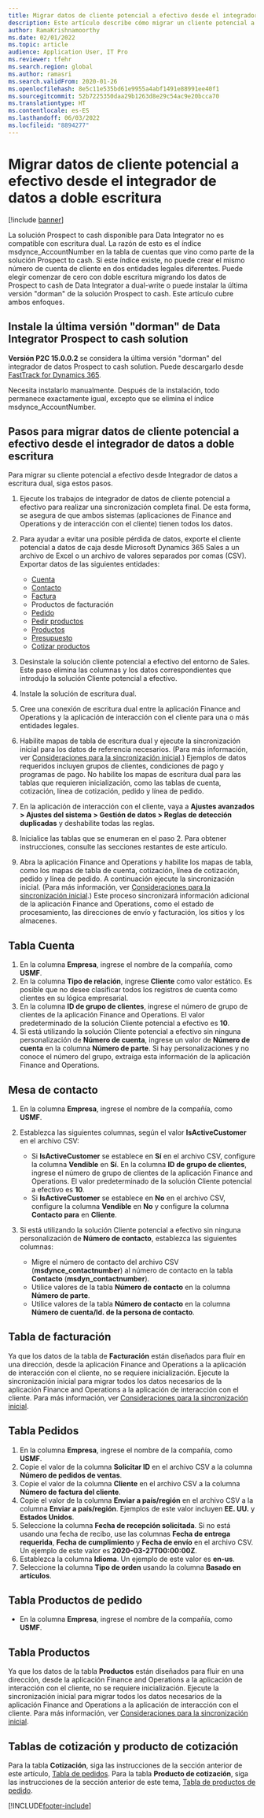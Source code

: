 ```yaml
---
title: Migrar datos de cliente potencial a efectivo desde el integrador de datos a doble escritura
description: Este artículo describe cómo migrar un cliente potencial a efectivo desde Integrador de datos a escritura dual.
author: RamaKrishnamoorthy
ms.date: 02/01/2022
ms.topic: article
audience: Application User, IT Pro
ms.reviewer: tfehr
ms.search.region: global
ms.author: ramasri
ms.search.validFrom: 2020-01-26
ms.openlocfilehash: 8e5c11e535bd61e9955a4abf1491e88991ee40f1
ms.sourcegitcommit: 52b7225350daa29b1263d8e29c54ac9e20bcca70
ms.translationtype: HT
ms.contentlocale: es-ES
ms.lasthandoff: 06/03/2022
ms.locfileid: "8894277"
---
```

# <a name="migrate-prospect-to-cash-data-from-data-integrator-to-dual-write"></a>Migrar datos de cliente potencial a efectivo desde el integrador de datos a doble escritura

[!include [banner](../../includes/banner.md)]

La solución Prospect to cash disponible para Data Integrator no es compatible con escritura dual. La razón de esto es el índice msdynce_AccountNumber en la tabla de cuentas que vino como parte de la solución Prospect to cash. Si este índice existe, no puede crear el mismo número de cuenta de cliente en dos entidades legales diferentes. Puede elegir comenzar de cero con doble escritura migrando los datos de Prospect to cash de Data Integrator a dual-write o puede instalar la última versión "dorman" de la solución Prospect to cash. Este artículo cubre ambos enfoques.

## <a name="install-the-last-dorman-version-of-the-data-integrator-prospect-to-cash-solution"></a>Instale la última versión "dorman" de Data Integrator Prospect to cash solution

**Versión P2C 15.0.0.2** se considera la última versión "dorman" del integrador de datos Prospect to cash solution. Puede descargarlo desde [FastTrack for Dynamics 365](https://github.com/microsoft/Dynamics-365-FastTrack-Implementation-Assets/tree/master/Dual-write/P2C).

Necesita instalarlo manualmente. Después de la instalación, todo permanece exactamente igual, excepto que se elimina el índice msdynce_AccountNumber.

## <a name="steps-to-migrate-prospect-to-cash-data-from-data-integrator-to-dual-write"></a>Pasos para migrar datos de cliente potencial a efectivo desde el integrador de datos a doble escritura

Para migrar su cliente potencial a efectivo desde Integrador de datos a escritura dual, siga estos pasos.

1. Ejecute los trabajos de integrador de datos de cliente potencial a efectivo para realizar una sincronización completa final. De esta forma, se asegura de que ambos sistemas (aplicaciones de Finance and Operations y de interacción con el cliente) tienen todos los datos.
2. Para ayudar a evitar una posible pérdida de datos, exporte el cliente potencial a datos de caja desde Microsoft Dynamics 365 Sales a un archivo de Excel o un archivo de valores separados por comas (CSV). Exportar datos de las siguientes entidades:

    - [Cuenta](#account-table)
    - [Contacto](#contact-table)
    - [Factura](#invoice-table)
    - Productos de facturación
    - [Pedido](#order-table)
    - [Pedir productos](#order-products-table)
    - [Productos](#products-table)
    - [Presupuesto](#quote-and-quote-product-tables)
    - [Cotizar productos](#quote-and-quote-product-tables)

3. Desinstale la solución cliente potencial a efectivo del entorno de Sales. Este paso elimina las columnas y los datos correspondientes que introdujo la solución Cliente potencial a efectivo.
4. Instale la solución de escritura dual.
5. Cree una conexión de escritura dual entre la aplicación Finance and Operations y la aplicación de interacción con el cliente para una o más entidades legales.
6. Habilite mapas de tabla de escritura dual y ejecute la sincronización inicial para los datos de referencia necesarios. (Para más información, ver [Consideraciones para la sincronización inicial](initial-sync-guidance.md).) Ejemplos de datos requeridos incluyen grupos de clientes, condiciones de pago y programas de pago. No habilite los mapas de escritura dual para las tablas que requieren inicialización, como las tablas de cuenta, cotización, línea de cotización, pedido y línea de pedido.
7. En la aplicación de interacción con el cliente, vaya a **Ajustes avanzados \> Ajustes del sistema \> Gestión de datos \> Reglas de detección duplicadas** y deshabilite todas las reglas.
8. Inicialice las tablas que se enumeran en el paso 2. Para obtener instrucciones, consulte las secciones restantes de este artículo.
9. Abra la aplicación Finance and Operations y habilite los mapas de tabla, como los mapas de tabla de cuenta, cotización, línea de cotización, pedido y línea de pedido. A continuación ejecute la sincronización inicial. (Para más información, ver [Consideraciones para la sincronización inicial](initial-sync-guidance.md).) Este proceso sincronizará información adicional de la aplicación Finance and Operations, como el estado de procesamiento, las direcciones de envío y facturación, los sitios y los almacenes.

## <a name="account-table"></a>Tabla Cuenta

1. En la columna **Empresa**, ingrese el nombre de la compañía, como **USMF**.
2. En la columna **Tipo de relación**, ingrese **Cliente** como valor estático. Es posible que no desee clasificar todos los registros de cuenta como clientes en su lógica empresarial.
3. En la columna **ID de grupo de clientes**, ingrese el número de grupo de clientes de la aplicación Finance and Operations. El valor predeterminado de la solución Cliente potencial a efectivo es **10**.
4. Si está utilizando la solución Cliente potencial a efectivo sin ninguna personalización de **Número de cuenta**, ingrese un valor de **Número de cuenta** en la columna **Número de parte**. Si hay personalizaciones y no conoce el número del grupo, extraiga esta información de la aplicación Finance and Operations.

## <a name="contact-table"></a>Mesa de contacto

1. En la columna **Empresa**, ingrese el nombre de la compañía, como **USMF**.
2. Establezca las siguientes columnas, según el valor **IsActiveCustomer** en el archivo CSV:

    - Si **IsActiveCustomer** se establece en **Sí** en el archivo CSV, configure la columna **Vendible** en **Sí**. En la columna **ID de grupo de clientes**, ingrese el número de grupo de clientes de la aplicación Finance and Operations. El valor predeterminado de la solución Cliente potencial a efectivo es **10**.
    - Si **IsActiveCustomer** se establece en **No** en el archivo CSV, configure la columna **Vendible** en **No** y configure la columna **Contacto para** en **Cliente**.

3. Si está utilizando la solución Cliente potencial a efectivo sin ninguna personalización de **Número de contacto**, establezca las siguientes columnas:

    - Migre el número de contacto del archivo CSV (**msdynce\_contactnumber**) al número de contacto en la tabla **Contacto** (**msdyn\_contactnumber**).
    - Utilice valores de la tabla **Número de contacto** en la columna **Número de parte**.
    - Utilice valores de la tabla **Número de contacto** en la columna **Número de cuenta/Id. de la persona de contacto**.

## <a name="invoice-table"></a>Tabla de facturación

Ya que los datos de la tabla de **Facturación** están diseñados para fluir en una dirección, desde la aplicación Finance and Operations a la aplicación de interacción con el cliente, no se requiere inicialización. Ejecute la sincronización inicial para migrar todos los datos necesarios de la aplicación Finance and Operations a la aplicación de interacción con el cliente. Para más información, ver [Consideraciones para la sincronización inicial](initial-sync-guidance.md).

## <a name="order-table"></a>Tabla Pedidos

1. En la columna **Empresa**, ingrese el nombre de la compañía, como **USMF**.
2. Copie el valor de la columna **Solicitar ID** en el archivo CSV a la columna **Número de pedidos de ventas**.
3. Copie el valor de la columna **Cliente** en el archivo CSV a la columna **Número de factura del cliente**.
4. Copie el valor de la columna **Enviar a país/región** en el archivo CSV a la columna **Enviar a país/región**. Ejemplos de este valor incluyen **EE. UU.** y **Estados Unidos**.
5. Seleccione la columna **Fecha de recepción solicitada**. Si no está usando una fecha de recibo, use las columnas **Fecha de entrega requerida**, **Fecha de cumplimiento** y **Fecha de envío** en el archivo CSV. Un ejemplo de este valor es **2020-03-27T00:00:00Z**.
6. Establezca la columna **Idioma**. Un ejemplo de este valor es **en-us**.
7. Seleccione la columna **Tipo de orden** usando la columna **Basado en artículos**.

## <a name="order-products-table"></a>Tabla Productos de pedido

- En la columna **Empresa**, ingrese el nombre de la compañía, como **USMF**.

## <a name="products-table"></a>Tabla Productos

Ya que los datos de la tabla **Productos** están diseñados para fluir en una dirección, desde la aplicación Finance and Operations a la aplicación de interacción con el cliente, no se requiere inicialización. Ejecute la sincronización inicial para migrar todos los datos necesarios de la aplicación Finance and Operations a la aplicación de interacción con el cliente. Para más información, ver [Consideraciones para la sincronización inicial](initial-sync-guidance.md).

## <a name="quote-and-quote-product-tables"></a>Tablas de cotización y producto de cotización

Para la tabla **Cotización**, siga las instrucciones de la sección anterior de este artículo, [Tabla de pedidos](#order-table). Para la tabla **Producto de cotización**, siga las instrucciones de la sección anterior de este tema, [Tabla de productos de pedido](#order-products-table).


[!INCLUDE[footer-include](../../../../includes/footer-banner.md)]
